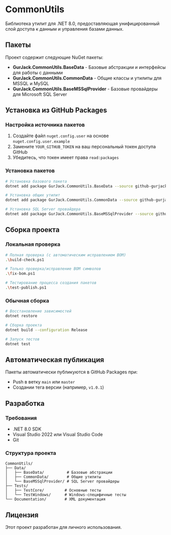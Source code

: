 # CommonUtils

Библиотека утилит для .NET 8.0, предоставляющая унифицированный слой доступа к данным и управления базами данных.

## Пакеты

Проект содержит следующие NuGet пакеты:

- **GurJack.CommonUtils.BaseData** - Базовые абстракции и интерфейсы для работы с данными
- **GurJack.CommonUtils.CommonData** - Общие классы и утилиты для MSSQL и MySQL
- **GurJack.CommonUtils.BaseMSSqlProvider** - Базовые провайдеры для Microsoft SQL Server

## Установка из GitHub Packages

### Настройка источника пакетов

1. Создайте файл `nuget.config.user` на основе `nuget.config.user.example`
2. Замените `YOUR_GITHUB_TOKEN` на ваш персональный токен доступа GitHub
3. Убедитесь, что токен имеет права `read:packages`

### Установка пакетов

```bash
# Установка базового пакета
dotnet add package GurJack.CommonUtils.BaseData --source github-gurjack

# Установка общих утилит
dotnet add package GurJack.CommonUtils.CommonData --source github-gurjack

# Установка SQL Server провайдера
dotnet add package GurJack.CommonUtils.BaseMSSqlProvider --source github-gurjack
```

## Сборка проекта

### Локальная проверка
```bash
# Полная проверка (с автоматическим исправлением BOM)
.\build-check.ps1

# Только проверка/исправление BOM символов
.\fix-bom.ps1

# Тестирование процесса создания пакетов
.\test-publish.ps1
```

### Обычная сборка
```bash
# Восстановление зависимостей
dotnet restore

# Сборка проекта
dotnet build --configuration Release

# Запуск тестов
dotnet test
```

## Автоматическая публикация

Пакеты автоматически публикуются в GitHub Packages при:
- Push в ветку `main` или `master`
- Создании тега версии (например, `v1.0.1`)

## Разработка

### Требования

- .NET 8.0 SDK
- Visual Studio 2022 или Visual Studio Code
- Git

### Структура проекта

```
CommonUtils/
├── Data/
│   ├── BaseData/          # Базовые абстракции
│   ├── CommonData/        # Общие утилиты
│   └── BaseMSSqlProvider/ # SQL Server провайдеры
├── Tests/
│   ├── TestCore/         # Основные тесты
│   └── TestWindows/      # Windows-специфичные тесты
└── Documentation/        # XML документация
```

## Лицензия

Этот проект разработан для личного использования.
